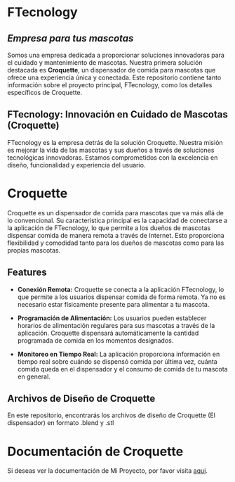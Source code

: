# FTecnology
## _Empresa para tus mascotas_

Somos una empresa dedicada a proporcionar soluciones innovadoras para el cuidado y mantenimiento de mascotas. Nuestra primera solución destacada es **Croquette**, un dispensador de comida para mascotas que ofrece una experiencia única y conectada. Este repositorio contiene tanto información sobre el proyecto principal, FTecnology, como los detalles específicos de Croquette.

## FTecnology: Innovación en Cuidado de Mascotas (Croquette)
FTecnology es la empresa detrás de la solución Croquette. Nuestra misión es mejorar la vida de las mascotas y sus dueños a través de soluciones tecnológicas innovadoras. Estamos comprometidos con la excelencia en diseño, funcionalidad y experiencia del usuario.

# Croquette
Croquette es un dispensador de comida para mascotas que va más allá de lo convencional. Su característica principal es la capacidad de conectarse a la aplicación de FTecnology, lo que permite a los dueños de mascotas dispensar comida de manera remota a través de Internet. Esto proporciona flexibilidad y comodidad tanto para los dueños de mascotas como para las propias mascotas.
## Features

- **Conexión Remota:** Croquette se conecta a la aplicación FTecnology, lo que permite a los usuarios dispensar comida de forma remota. Ya no es necesario estar físicamente presente para alimentar a tu mascota.

- **Programación de Alimentación:** Los usuarios pueden establecer horarios de alimentación regulares para sus mascotas a través de la aplicación. Croquette dispensará automáticamente la cantidad programada de comida en los momentos designados.

- **Monitoreo en Tiempo Real:** La aplicación proporciona información en tiempo real sobre cuándo se dispensó comida por última vez, cuánta comida queda en el dispensador y el consumo de comida de tu mascota en general.

## Archivos de Diseño de Croquette
En este repositorio, encontrarás los archivos de diseño de Croquette (El dispensador) en formato .blend y .stl

# Documentación de Croquette
Si deseas ver la documentación de Mi Proyecto, por favor visita [aquí](/Croquette/README.md).




